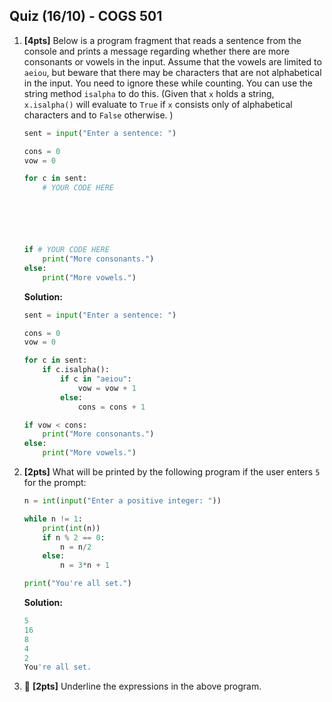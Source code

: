 Quiz (16/10) - COGS 501
------------------------------------

1. **[4pts]** Below is a program fragment that reads a sentence from the console and prints a message regarding whether there are more consonants or vowels in the input. Assume that the vowels are limited to `aeiou`, but beware that there may be characters that are not alphabetical in the input. You need to ignore these while counting. You can use the string method `isalpha` to do this. (Given that `x` holds a string, `x.isalpha()` will evaluate to `True` if `x` consists only of alphabetical characters and to `False` otherwise. )

    ```python
    sent = input("Enter a sentence: ") 

    cons = 0
    vow = 0

    for c in sent:
        # YOUR CODE HERE






    if # YOUR CODE HERE 
        print("More consonants.")
    else:
        print("More vowels.")
    ```

    **Solution:**
    ```python
    sent = input("Enter a sentence: ")

    cons = 0
    vow = 0

    for c in sent:
        if c.isalpha():
            if c in "aeiou":
                vow = vow + 1
            else:
                cons = cons + 1

    if vow < cons:
        print("More consonants.")
    else:
        print("More vowels.")
    ```

2. **[2pts]** What will be printed by the following program if the user enters `5` for the prompt:

    ```python
    n = int(input("Enter a positive integer: "))

    while n != 1:
        print(int(n))
        if n % 2 == 0:
            n = n/2
        else:
            n = 3*n + 1

    print("You're all set.")
    ```

    **Solution:**
    ```python
    5
    16
    8
    4
    2
    You're all set.
    ```

3. 🤑 **[2pts]** Underline the expressions in the above program.
